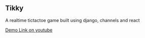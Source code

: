 ## Tikky

A realtime tictactoe game built using django, channels and react

[Demo Link on youtube](https://www.youtube.com/watch?v=JVntKZrLDa0)
